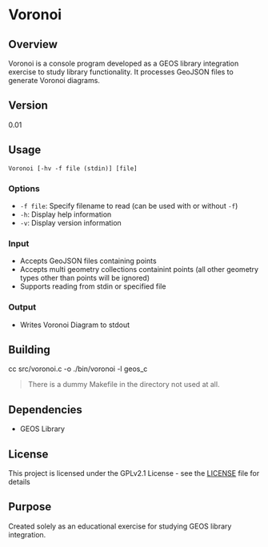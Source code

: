 # Voronoi

## Overview

Voronoi is a console program developed as a GEOS library integration exercise to study library functionality. It processes GeoJSON files to generate Voronoi diagrams.

## Version

0.01

## Usage

```
Voronoi [-hv -f file (stdin)] [file]
```

### Options

- `-f file`: Specify filename to read (can be used with or without `-f`)
- `-h`: Display help information
- `-v`: Display version information

### Input

- Accepts GeoJSON files containing points
- Accepts multi geometry collections containint points (all other geometry types other than points will be ignored)
- Supports reading from stdin or specified file

### Output

- Writes Voronoi Diagram to stdout

## Building

cc src/voronoi.c -o ./bin/voronoi -l geos_c

> There is a dummy Makefile in the directory not used at all.

## Dependencies

- GEOS Library

## License

This project is licensed under the GPLv2.1 License - see the [LICENSE](LICENSE) file for details

## Purpose

Created solely as an educational exercise for studying GEOS library integration.
